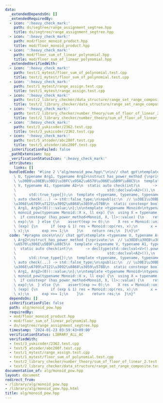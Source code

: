 ```yaml
---
data:
  _extendedDependsOn: []
  _extendedRequiredBy:
  - icon: ':heavy_check_mark:'
    path: ds/segtree/range_assignment_segtree.hpp
    title: ds/segtree/range_assignment_segtree.hpp
  - icon: ':heavy_check_mark:'
    path: mod/floor_monoid_product.hpp
    title: mod/floor_monoid_product.hpp
  - icon: ':heavy_check_mark:'
    path: mod/floor_sum_of_linear_polynomial.hpp
    title: mod/floor_sum_of_linear_polynomial.hpp
  _extendedVerifiedWith:
  - icon: ':heavy_check_mark:'
    path: test/1_mytest/floor_sum_of_polynomial.test.cpp
    title: test/1_mytest/floor_sum_of_polynomial.test.cpp
  - icon: ':heavy_check_mark:'
    path: test/1_mytest/range_assign.test.cpp
    title: test/1_mytest/range_assign.test.cpp
  - icon: ':heavy_check_mark:'
    path: test/2_library_checker/data_structure/range_set_range_composite.test.cpp
    title: test/2_library_checker/data_structure/range_set_range_composite.test.cpp
  - icon: ':heavy_check_mark:'
    path: test/2_library_checker/number_theory/sum_of_floor_of_linear_2.test.cpp
    title: test/2_library_checker/number_theory/sum_of_floor_of_linear_2.test.cpp
  - icon: ':heavy_check_mark:'
    path: test/3_yukicoder/2362.test.cpp
    title: test/3_yukicoder/2362.test.cpp
  - icon: ':heavy_check_mark:'
    path: test/5_atcoder/abc200f.test.cpp
    title: test/5_atcoder/abc200f.test.cpp
  _isVerificationFailed: false
  _pathExtension: hpp
  _verificationStatusIcon: ':heavy_check_mark:'
  attributes:
    links: []
  bundledCode: "#line 2 \"alg/monoid_pow.hpp\"\n\n// chat gpt\ntemplate <typename\
    \ U, typename Arg1, typename Arg2>\nstruct has_power_method {\nprivate:\n  //\
    \ \u30D8\u30EB\u30D1\u30FC\u95A2\u6570\u306E\u5B9F\u88C5\n  template <typename\
    \ V, typename A1, typename A2>\n  static auto check(int)\n      -> decltype(std::declval<V>().power(std::declval<A1>(),\n\
    \                                          std::declval<A2>()),\n            \
    \      std::true_type{});\n  template <typename, typename, typename>\n  static\
    \ auto check(...) -> std::false_type;\n\npublic:\n  // \u30E1\u30BD\u30C3\u30C9\
    \u306E\u6709\u7121\u3092\u8868\u3059\u578B\n  static constexpr bool value = decltype(check<U,\
    \ Arg1, Arg2>(0))::value;\n};\n\ntemplate <typename Monoid>\ntypename Monoid::X\
    \ monoid_pow(typename Monoid::X x, ll exp) {\n  using X = typename Monoid::X;\n\
    \  if constexpr (has_power_method<Monoid, X, ll>::value) {\n    return Monoid::power(x,\
    \ exp);\n  } else {\n    assert(exp >= 0);\n    X res = Monoid::unit();\n    while\
    \ (exp) {\n      if (exp & 1) res = Monoid::op(res, x);\n      x = Monoid::op(x,\
    \ x);\n      exp >>= 1;\n    }\n    return res;\n  }\n}\n"
  code: "#pragma once\n\n// chat gpt\ntemplate <typename U, typename Arg1, typename\
    \ Arg2>\nstruct has_power_method {\nprivate:\n  // \u30D8\u30EB\u30D1\u30FC\u95A2\
    \u6570\u306E\u5B9F\u88C5\n  template <typename V, typename A1, typename A2>\n\
    \  static auto check(int)\n      -> decltype(std::declval<V>().power(std::declval<A1>(),\n\
    \                                          std::declval<A2>()),\n            \
    \      std::true_type{});\n  template <typename, typename, typename>\n  static\
    \ auto check(...) -> std::false_type;\n\npublic:\n  // \u30E1\u30BD\u30C3\u30C9\
    \u306E\u6709\u7121\u3092\u8868\u3059\u578B\n  static constexpr bool value = decltype(check<U,\
    \ Arg1, Arg2>(0))::value;\n};\n\ntemplate <typename Monoid>\ntypename Monoid::X\
    \ monoid_pow(typename Monoid::X x, ll exp) {\n  using X = typename Monoid::X;\n\
    \  if constexpr (has_power_method<Monoid, X, ll>::value) {\n    return Monoid::power(x,\
    \ exp);\n  } else {\n    assert(exp >= 0);\n    X res = Monoid::unit();\n    while\
    \ (exp) {\n      if (exp & 1) res = Monoid::op(res, x);\n      x = Monoid::op(x,\
    \ x);\n      exp >>= 1;\n    }\n    return res;\n  }\n}"
  dependsOn: []
  isVerificationFile: false
  path: alg/monoid_pow.hpp
  requiredBy:
  - mod/floor_monoid_product.hpp
  - mod/floor_sum_of_linear_polynomial.hpp
  - ds/segtree/range_assignment_segtree.hpp
  timestamp: '2024-01-23 03:59:43+09:00'
  verificationStatus: LIBRARY_ALL_AC
  verifiedWith:
  - test/3_yukicoder/2362.test.cpp
  - test/5_atcoder/abc200f.test.cpp
  - test/1_mytest/range_assign.test.cpp
  - test/1_mytest/floor_sum_of_polynomial.test.cpp
  - test/2_library_checker/number_theory/sum_of_floor_of_linear_2.test.cpp
  - test/2_library_checker/data_structure/range_set_range_composite.test.cpp
documentation_of: alg/monoid_pow.hpp
layout: document
redirect_from:
- /library/alg/monoid_pow.hpp
- /library/alg/monoid_pow.hpp.html
title: alg/monoid_pow.hpp
---
```

